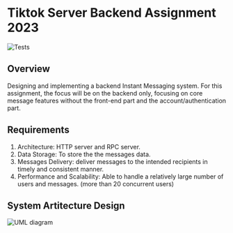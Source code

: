 # Tiktok Server Backend Assignment 2023

![Tests](https://github.com/weixingp/tiktok-tech-immersion-2023/actions/workflows/test.yml/badge.svg)

## Overview
Designing and implementing a backend Instant Messaging system.
For this assignment, the focus will be on the backend only,
focusing on core message features without the front-end part and the account/authentication part.

## Requirements
1. Architecture: HTTP server and RPC server.
2. Data Storage: To store the the messages data.
3. Messages Delivery: deliver messages to the intended recipients in timely and consistent manner.
4. Performance and Scalability: Able to handle a relatively large number of users and messages. (more than 20 concurrent users)

## System Artitecture Design
![UML diagram](https://github.com/Iciclemeltz/tiktok-tech-immersion-2023/assets/71871315/6c811967-e503-4ad4-8e22-215dbce63435)

